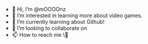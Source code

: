 - 👋 Hi, I’m @mOOOOnz
- 👀 I’m interested in learning more about video games.
- 🌱 I’m currently learning about Github!
- 💞️ I’m looking to collaborate on 
- 📫 How to reach me \🤢
